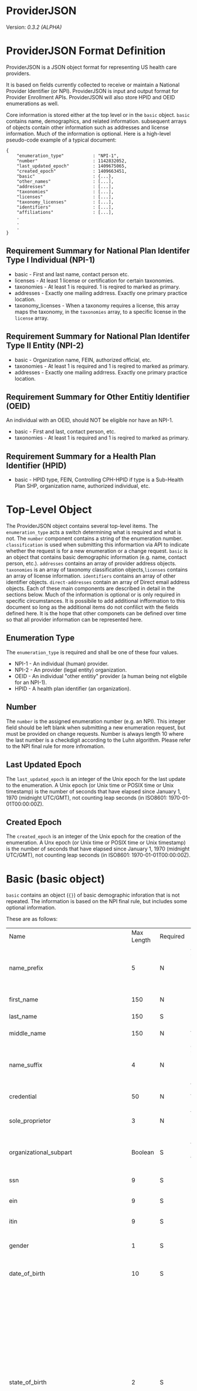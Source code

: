ProviderJSON 
============

Version: _0.3.2 (ALPHA)_

ProviderJSON Format Definition
==============================

ProviderJSON is a JSON object format for representing US health care providers.

It is based on fields currently collected to receive or maintain 
a National Provider Identifier (or NPI). ProviderJSON is input and output format 
for Provider Enrollment APIs. ProviderJSON will also store HPID and OEID enumerations as well.

Core information is stored either at the top level or in the `basic` object. `basic` contains name, demographics, and related information. subsequent arrays of objects contain other information such as addresses and license information. Much of the information is optional.  Here is a high-level pseudo-code example of a typical document:


    {
        "enumeration_type"           : "NPI-1",
        "number"                     : 1142832052,
        "last_updated_epoch"         : 1409675065,
        "created_epoch"              : 1409663451,
        "basic"                      : {...},
        "other_names"                : [...],
        "addresses"                  : [...],
        "taxonomies"                 : [...],
        "licenses"                   : [...],
        "taxonomy_licenses"          : [...],
        "identifiers"                : [...],
        "affiliations"               : [...],
        .
        .
        .
    }


Requirement Summary  for National Plan Identifer Type I Individual (NPI-1)
------------------------------------------------------------------

* basic      - First and last name, contact person etc.
* licenses   - At least 1 license or certification for certain taxonomies.
* taxonomies - At least 1 is required. 1 is reqired to marked as primary.
* addresses  - Exactly one mailing addrress.  Exactly one primary practice location.
* taxonomy_licenses - When a taxonomy requires a license, this array maps the taxonomy, in the `taxonomies` array, to a specific license in the `license` array.

Requirement Summary for National Plan Identifer Type II Entity (NPI-2)
---------------------------------------------------------------


* basic      - Organization name, FEIN, authorized official, etc.
* taxonomies - At least 1 is required and 1 is reqired to marked as primary.
* addresses  - Exactly one mailing addrress.  Exactly one primary practice location.

Requirement Summary  for Other Entitiy Identifier (OEID)
------------------------------------------------

An individual with an OEID, should NOT be eligible nor have an NPI-1.

* basic       - First and last, contact person, etc.
* taxonomies  - At least 1 is required and 1 is reqired to marked as primary.

Requirement Summary for a Health Plan Identifier (HPID)
------------------------------------------------

* basic - HPID type, FEIN, Controlling CPH-HPID if type is a Sub-Health Plan SHP, organization name, authorized individual, etc.





Top-Level Object
================
The ProviderJSON object contains several top-level items.
The `enumeration_type` acts a switch determining what is required and what is
not. The `number` component contains a string of the enumeration number.
`classification` is used when submitting this informartion via API to indicate
whether the request is for a new enumeration or a change request.
`basic` is an object that contains basic demographic information (e.g. name,
contact person, etc.). `addresses` contains an array of provider address objects.
`taxonomies` is an array of taxonomy classification objects,`licenses` contains
an array of license information. `identifiers` contains an array of other
identifier objects. `direct-addresses` contain an array of Direct email address objects.
Each of these main components are described in detail in the sections below.
Much of the information is optional or is only required in specific
circumstances. It is possibile to add additional infformation to this document
so long as the additional items do not confilict with the fields defined here.
It is the hope that other componets can be defined over time so that all provider
information can be represented here.

Enumeration Type
----------------

The `enumeration_type` is required and shall be one of these four values.


* NPI-1 - An individual (human) provider.
* NPI-2 - An provider (legal entity) organization.
* OEID  - An individual "other entitiy" provider (a human being not eligbile for an NPI-1).
* HPID  - A health plan identifier (an organization).


Number
------

The `number` is the assigned enumeration number (e.g. an NPI). This integer
field should be left blank when submitting a new enumeration request, but
must be provided on change requests. Number is always length 10 where 
the  last number is a checkdigit according to the Luhn algorithm. 
Please refer to the NPI final rule for more infromation.


Last Updated Epoch
-------------------

The `last_updated_epoch` is an integer of  the Unix epoch for the last update 
to the enumeration. 
A Unix epoch (or Unix time or POSIX time or Unix timestamp) is the number 
of seconds that have elapsed since January 1, 1970 (midnight UTC/GMT), 
not counting leap seconds (in ISO8601: 1970-01-01T00:00:00Z).


Created Epoch
-------------

The `created_epoch` is an integer of  the Unix epoch for the creation of the enumeration.
A Unx epoch (or Unix time or POSIX time or Unix timestamp) is the number 
of seconds that have elapsed since January 1, 1970 (midnight UTC/GMT), 
not counting leap seconds (in ISO8601: 1970-01-01T00:00:00Z).





Basic (basic object)
====================

`basic` contains an object (`{}`) of basic demographic inforation that is not
repeated.  The information is based on the NPI final rule, but includes some
optional information.

These are as follows:
<table>
 <tr>
  <td>Name</td>
  <td>Max Length</td>
  <td>Required</td>
  <td>Notes</td>
</tr>

  <tr>
   <td>name_prefix</td>
   <td>5</td>
   <td>N</td>
   <td>Choices must be in ['Ms.', 'Mr.', 'Miss', 'Mrs.', 'Dr.', 'Prof.'].
   Required for NPI-1
   </td>
 </tr>

 <tr>
   <td>first_name</td>
   <td>150</td>
   <td>N</td>
   <td>Required for NPI-1</td>
 </tr>


 <tr>
   <td>last_name</td>
   <td>150</td>
   <td>S</td>
   <td>Required for NPI-1</td>
 </tr>


 <tr>
   <td>middle_name</td>
   <td>150</td>
   <td>N</td>
   <td>Applies only to NPI-1.</td>
 </tr>


 <tr>
   <td>name_suffix</td>
   <td>4</td>
   <td>N</td>
   <td>Choices must be in ['Jr.', 'Sr.', 'I', 'II', 'III', 'IV', 'V', 'VI', 'VII',
       'VIII', 'IX', 'X']. Applies only to NPI-1.</td>
 </tr>


 <tr>
   <td>credential</td>
   <td>50</td>
   <td>N</td>
   <td>Applies only to NPI-1.</td>
 </tr>


 <tr>
   <td>sole_proprietor</td>
   <td>3</td>
   <td>N</td>
   <td>Applies only to NPI-1. Choices must be in ['YES', 'NO']. .</td>
 </tr>



 <tr>
   <td>organizational_subpart</td>
   <td>Boolean</td>
   <td>S</td>
   <td>Applies only to NPI-2. Choices are `true` or `false`.</td>
 </tr>


 <tr>
   <td>ssn</td>
   <td>9</td>
   <td>S</td>
   <td>Required for NPI-1 if no itin is provided.</td>
 </tr>


 <tr>
   <td>ein</td>
   <td>9</td>
   <td>S</td>
   <td>Required for NPI-2.</td>
 </tr>


 <tr>
   <td>itin</td>
   <td>9</td>
   <td>S</td>
   <td>Required for NPI-1 if no ssn is provided.</td>
 </tr>


 <tr>
   <td>gender</td>
   <td>1</td>
   <td>S</td>
   <td>Required for NPI-1. Choices must be in ['F', 'M'].</td>
 </tr>


 <tr>
   <td>date_of_birth</td>
   <td>10</td>
   <td>S</td>
   <td>Required for NPI-1. Format must be YYYY-MM-DD.</td>
 </tr>

 <tr>
   <td>state_of_birth</td>
   <td>2</td>
   <td>S</td>
   <td>Required for NPI-1. Choices must be in ['AL', 'AK', 'AZ', 'AR', 'CA', 'CO', 'CT', 'DE', 'DC',
   'FL', 'GA', 'HI', 'ID', 'IL', 'IN', 'IA', 'KS', 'KY', 'LA', 'ME', 'MD', 'MA',
   'MI', 'MN', 'MS', 'MO', 'MT', 'NE', 'NV', 'NH', 'NJ', 'NM', 'NY', 'NC', 'ND',
   'OH', 'OK', 'OR', 'PA', 'RI', 'SC', 'SD', 'TN', 'TX', 'UT', 'VT', 'VA', 'WA',
   'WV', 'WI', 'WY', 'AS', 'FM', 'GU', 'MH', 'MP', 'PR', 'PW', 'VI', 'ZZ']. Use ZZ if born outside the US or US territories.</td>
 </tr>


 <tr>
   <td>country_of_birth</td>
   <td>2</td>
   <td>S</td>
   <td>Applies only to NPI-1. Choices must be in ['AF', 'AX', 'AL', 'DZ', 'AS', 'AD', 'AO', 'AI', 'AQ',
   'AG', 'AR', 'AM', 'AW', 'AU', 'AT', 'AZ', 'BS', 'BH', 'BD', 'BB', 'BY', 'BE',
   'BZ', 'BJ', 'BM', 'BT', 'BO', 'BQ', 'BA', 'BW', 'BV', 'BR', 'IO', 'BN', 'BG',
   'BF', 'BI', 'KH', 'CM', 'CA', 'CV', 'KY', 'CF', 'TD', 'CL', 'CN', 'CX', 'CC',
   'CO', 'KM', 'CG', 'CD', 'CK', 'CR', 'CI', 'HR', 'CU', 'CW', 'CY', 'CZ', 'DK',
   'DJ', 'DM', 'DO', 'EC', 'EG', 'SV', 'GQ', 'ER', 'EE', 'ET', 'FK', 'FO', 'FJ',
   'FI', 'FR', 'GF', 'PF', 'TF', 'GA', 'GM', 'GE', 'DE', 'GH', 'GI', 'GR', 'GL',
   'GD', 'GP', 'GU', 'GT', 'GG', 'GN', 'GW', 'GY', 'HT', 'HM', 'VA', 'HN', 'HK',
   'HU', 'IS', 'IN', 'ID', 'IR', 'IQ', 'IE', 'IM', 'IL', 'IT', 'JM', 'JP', 'JE',
 'JO', 'KZ', 'KE', 'KI', 'KP', 'KR', 'KW', 'KG', 'LA', 'LV', 'LB', 'LS', 'LR',
 'LY', 'LI', 'LT', 'LU', 'MO', 'MK', 'MG', 'MW', 'MY', 'MV', 'ML', 'MT', 'MH',
 'MQ', 'MR', 'MU', 'YT', 'MX', 'FM', 'MD', 'MC', 'MN', 'ME', 'MS', 'MA', 'MZ',
 'MM', 'NA', 'NR', 'NP', 'NL', 'NC', 'NZ', 'NI', 'NE', 'NG', 'NU', 'NF', 'MP',
 'NO', 'OM', 'PK', 'PW', 'PS', 'PA', 'PG', 'PY', 'PE', 'PH', 'PN', 'PL', 'PT',
 'PR', 'QA', 'RE', 'RO', 'RU', 'RW', 'BL', 'SH', 'KN', 'LC', 'MF', 'PM', 'VC',
 'WS', 'SM', 'ST', 'SA', 'SN', 'RS', 'SC', 'SL', 'SG', 'SX', 'SK', 'SI', 'SB',
 'SO', 'ZA', 'GS', 'SS', 'ES', 'LK', 'SD', 'SR', 'SJ', 'SZ', 'SE', 'CH', 'SY',
 'TW', 'TJ', 'TZ', 'TH', 'TL', 'TG', 'TK', 'TO', 'TT', 'TN', 'TR', 'TM', 'TC',
 'TV', 'UG', 'UA', 'AE', 'GB', 'US', 'UM', 'UY', 'UZ', 'VU', 'VE', 'VN', 'VG',
 'VI', 'WF', 'EH', 'YE', 'ZM', 'ZW'].</td>
 </tr>



 <tr>
   <td>initial_enumeration_date</td>
   <td>10</td>
   <td>N</td>
   <td>Must be in YYYY-MM-DD format. This value is system generated. Value is
   same as enumeration_date unless record has been deactivated and reactivated.</td>
 </tr>


 <tr>
   <td>enumeration_date</td>
   <td>10</td>
   <td>N</td>
   <td>Must be in YYYY-MM-DD format. This value is system generated.</td>
 </tr>


 <tr>
   <td>last_updated</td>
   <td>10</td>
   <td>N</td>
   <td>Must be in YYYY-MM-DD format. This value is system generated.</td>
 </tr>


 <tr>
   <td>date_of_death</td>
   <td>10</td>
   <td>N</td>
   <td>Date of death. System generated from SSA. Must be in YYYY-MM-DD format.</td>
 </tr>


<tr>
   <td>reactivation_date</td>
   <td>10</td>
   <td>N</td>
   <td>Date of reactivation. Must be in YYYY-MM-DD format.</td>
 </tr>


 <tr>
   <td>mode</td>
   <td>1</td>
   <td>N</td>
   <td> System generated. Choices must be in ['(W)eb', '(P)aper', '(E)FI',  '(A)PI']. Should always be 'A' when using the API and 'W' when using the web interface.
   </td>
 </tr>


 <tr>
   <td>status</td>
   <td>1</td>
   <td>N</td>
   <td>Choices must be in ['E(diting)', 'P(ending)', '(A)ctive', '(D)eactive', '(R)evoked']. System generated.</td>
 </tr>


 <tr>
   <td>contact_method</td>
   <td>1</td>
   <td>N</td>
   <td>Defaults to email. Choices must be in ['(E)mail', '(M)ail'].</td>
 </tr>


 <tr>
   <td>deactivated_details</td>
   <td>1000</td>
   <td>N</td>
   <td>Optional details concering deactivation. Deacesed etc. This information is for the Enuemrator only.</td>
 </tr>


 <tr>
   <td>deactivation_date</td>
   <td>10</td>
   <td>N</td>
   <td>Deactivation Date. System generated. Format must be YYYY-MM-DD.</td>
 </tr>


 <tr>
   <td>deactivation_reason_code</td>
   <td>2</td>
   <td>N</td>
   <td>Choices must be in ['', 'DT', 'DB', 'FR', 'OT']. System generated.</td>
 </tr>


 <tr>
   <td>deactivation_note</td>
   <td>1024</td>
   <td>N</td>
   <td>Optional deactivation note.  This information is for the Enuemrator only.</td>
 </tr>


 <tr>
   <td>deceased_notes</td>
   <td>1000</td>
   <td>N</td>
   <td>Optional deceased notes. This information is for the Enuemrator only.</td>
 </tr>



 <tr>
   <td>parent_organization_ein</td>
   <td>9</td>
   <td>S</td>
   <td>A parent organization tax id. Applies only to NPI-2. Required when subpart is true.</td>
 </tr>


 <tr>
   <td>parent_organization_legal_business_name</td>
   <td>300</td>
   <td>S</td>
   <td>Applies only to NPI-2. A parent organization's legal business name. Required when subpart is true.</td>
 </tr>


 <tr>
   <td>reactivation_note</td>
   <td>1024</td>
   <td>N</td>
   <td>Note on reactivation</td>
 </tr>


 <tr>
   <td>comments</td>
   <td>1024</td>
   <td>N</td>
   <td>Used only by the enuemerator and cannot be submitted or returned in API results./td>
 </tr>


 <tr>
   <td>authorized_official_credential</td>
   <td>20</td>
   <td>N</td>
   <td>Applies only to NPI-2.</td>
 </tr>


 <tr>
   <td>authorized_official_email</td>
   <td>75</td>
   <td>N</td>
   <td>Applies only to NPI-2.</td>
 </tr>


 <tr>
   <td>authorized_official_first_name</td>
   <td>150</td>
   <td>S</td>
   <td>Required for NPI-2.</td>
 </tr>


 <tr>
   <td>authorized_official_last_name</td>
   <td>150</td>
   <td>S</td>
   <td>Required for NPI-2.</td>
 </tr>


 <tr>
   <td>authorized_official_middle_name</td>
   <td>150</td>
   <td>N</td>
   <td>Applies only to NPI-2.</td>
 </tr>


 <tr>
   <td>authorized_official_prefix</td>
   <td>10</td>
   <td>N</td>
   <td>Choices must be in ['Ms.', 'Mr.', 'Miss', 'Mrs.', 'Dr.', 'Prof.'].
   Applies only to NPI-2.</td>
 </tr>


 <tr>
   <td>authorized_official_suffix</td>
   <td>4</td>
   <td>N</td>
   <td>Choices must be in ['Jr.', 'Sr.', 'I', 'II', 'III', 'IV', 'V', 'VI',
   'VII', 'VIII', 'IX', 'X']. Applies only to NPI-2.</td>
 </tr>

 <tr>
   <td>authorized_official_telephone_number</td>
   <td>10</td>
   <td>S</td>
   <td>Required for NPI-2 only.</td>
 </tr>


 <tr>
   <td>authorized_official_telephone_extension</td>
   <td>10</td>
   <td>N</td>
   <td>Applies for NPI-2 only.</td>
 </tr>


 <tr>
   <td>authorized_official_title_or_position</td>
   <td>150</td>
   <td>S</td>
   <td>Required for NPI-2.</td>
 </tr>


 <tr>
   <td>contact_person_credential</td>
   <td>20</td>
   <td>N</td>
   <td>Optional</td>
 </tr>


 <tr>
   <td>contact_person_email</td>
   <td>75</td>
   <td>Y</td>
   <td>Required if the person has an email.</td>
 </tr>

 <tr>
   <td>contact_person_prefix</td>
   <td>5</td>
   <td>N</td>
   <td>Choices must be in ['Ms.', 'Mr.', 'Miss', 'Mrs.', 'Dr.', 'Prof.'].
   Applies only to NPI-1.</td>
 </tr>

 <tr>
   <td>contact_person_first_name</td>
   <td>150</td>
   <td>Y</td>
   <td>Required for NPI-1.</td>
 </tr>

 <tr>
   <td>contact_person_last_name</td>
   <td>150</td>
   <td>Y</td>
   <td>Required.</td>
 </tr>


 <tr>
   <td>contact_person_middle_name</td>
   <td>150</td>
   <td>Y</td>
   <td>Applies only to NPI-1.</td>
 </tr>


 <tr>
   <td>contact_person_suffix</td>
   <td>4</td>
   <td>N</td>
   <td>Choices must be in ['Jr.', 'Sr.', 'I', 'II', 'III', 'IV', 'V', 'VI',
   'VII', 'VIII', 'IX', 'X'].
   Applies only to NPI-1.</td>
 </tr>


 <tr>
   <td>contact_person_telephone_number</td>
   <td>20</td>
   <td>Y</td>
   <td>Required for NPI-1 and NPI-2 if the contact person has a telephone number.
   </td>
 </tr>

 
 <tr>
   <td>contact_person_telephone_extension</td>
   <td>10</td>
   <td>N</td>
   <td></td>
 </tr>


 <tr>
   <td>contact_person_title_or_position</td>
   <td>150</td>
   <td>Y</td>
   <td></td>
 </tr>


 <tr>
   <td>website</td>
   <td>200</td>
   <td>N</td>
   <td>A website url.</td>
 </tr>


 <tr>
   <td>facebook_handle</td>
   <td>100</td>
   <td>N</td>
   <td>A facebook handle.</td>
 </tr>


 <tr>
   <td>twitter_handle</td>
   <td>100</td>
   <td>A twitter handle</td>
   <td>A twitter handle</td>
 </tr>


 <tr>
   <td>public_email</td>
   <td>75</td>
   <td>N</td>
   <td></td>
 </tr>


 <tr>
   <td>gravatar_email</td>
   <td>200</td>
   <td>N</td>
   <td>a gravatar email for displaying an avatar with a profile.</td>
 </tr>


 <tr>
   <td>driving_directions</td>
   <td>256</td>
   <td>N</td>
   <td></td>
 </tr>


 <tr>
   <td>bio_headline</td>
   <td>255</td>
   <td>N</td>
   <td></td>
 </tr>

  <td>hpid_type</td>
  <td>17</td>
  <td>S</td>
  <td>
   Required where enumeration_type is HPID. Type must be in [CHP, SHP-COMPANY, SHP-ISSUER, SHP-PRODUCT, SHP-LINE-BUSINESS, SHP-OTHER]

  </td>



</table>


Other Names (other_names)
=========================
<table>
 <tr>
  <td>Name</td>
  <td>Max Length</td>
  <td>Required</td>
  <td>Notes</td>
</tr>

<tr>
  <td>Type</td>
  <td>35</td>
  <td>N</td>
  <td>System generated from "code" for readability.</td>
</tr>

<tr>
  <td>code</td>
  <td>1</td>
  <td>Y</td>
  <td> Determines the type of other_name. Values must be in
  	("","Blank"),
    ("1","Former Name"),
    ("2","Professional Name"),
    ("3","Doing Business As"),
    ("4","Former Legal Business Name"),
    ("5","Other Name").<br>
    Codes "1" and "2"refer only to NPI-1. <br>
    4 refers only to NPI-2.<br>
    3 refers to NPI-1 where sole_proprietor=true and NPI-2.<br>
    Blank ("") is not accepted in the API, but may be
    encountered in legacy data.
                        </td>
</tr>

<tr>
  <td>prefix</td>
  <td>5</td>
  <td>N</td>
  <td>Applies only to NPI-1. Must be in ['Ms.'Mr.','Miss','Mrs.','Dr.','Prof.']</td>
</tr>

<tr>
  <td>suffix</td>
  <td>4</td>
  <td>N</td>
  <td>Applies only to NPI-1. Must be in ['Jr.','Sr.','I','II', 'III','IV','V','VI','VII','VIII','IX','X']</td>
</tr>

<tr>
  <td>credential</td>
  <td>50</td>
  <td>N</td>
  <td>Refersonly to NPI-1.</td>
</tr>

<tr>
  <td>othertype</td>
  <td>50</td>
  <td>S</td>
  <td>Required when code=5 (Other).</td>
</tr>

<tr>
  <td>organization_name</td>
  <td>150</td>
  <td>S</td>
  <td>Required for NPI-2.</td>
</tr>

<tr>
  <td>first_name</td>
  <td>150</td>
  <td>S</td>
  <td>Required for NPI-1 when code is 1 or 2.</td>
</tr>

<tr>
  <td>last_name</td>
  <td>150</td>
  <td>S</td>
  <td>Required for NPI-1 when code is 1 or 2.</td>
</tr>

<tr>
  <td>middle_name</td>
  <td>150</td>
  <td>N</td>
  <td>Applies only to NPI-1 and when code is 1 or 2.</td>
</tr>


</table>


Addresses (addresses)
=====================

<table>
 <tr>
  <td>Name</td>
  <td>Max Length</td>
  <td>Required</td>
  <td>Notes</td>
</tr>


		<tr>
          <td>address_purpose</td>
          <td>20</td>
          <td>Y</td>
          <td>Choices must be in ['LOCATION', 'MAILING', 'MEDREC-STORAGE', '1099',
          'REVALIDATION', 'ADDITIONAL-LOCATION', 'REMITTANCE', 'ADDITIONAL-DOCUMENATION-REQUESTS']</td>
		</tr>


        <tr>
          <td>address_type</td>
          <td>12</td>
          <td>Y</td>
          <td>Choices must be in ['DOM', 'FGN', 'MIL']</td>
        </tr>

          <tr>
          <td>override_address_standardization</td>
          <td>Boolean</td>
          <td>N</td>
          <td>Instructs the API that the submitter is attesting to the 
          address' correctness despite it does not match the address standardization.</td>
        </tr>

         <tr>
          <td>accept_address_standardization</td>
          <td>Boolean</td>
          <td>N</td>
          <td>Instructs the API replace the submitted address with the standardized address.              Use this feature with caution. Use the APIs validate feature to see the                        standardized address as a "dry run" before setting this flag.</td>
        </tr>


        <tr>
          <td>address_1</td>
          <td>200</td>
          <td>Y</td>
          <td>First line of the address</td>
        </tr>


        <tr>
          <td>address_2</td>
          <td>200</td>
          <td>N</td>
          <td>Second line of an address.  Suite number apartment number etc.</td>
        </tr>


        <tr>
          <td>city</td>
          <td>200</td>
          <td>Y</td>
          <td>City</td>
        </tr>

        <tr>
          <td>zip</td>
          <td>10</td>
          <td>S</td>
          <td>Required for a domestic address. Format XXXXX-XXXX</td>
        </tr>

        <tr>
          <td>country_code</td>
          <td>2</td>
          <td>S</td>
          <td>Required if foreign address. Assumed US if not provided. Choices must be in ['AF', 'AX', 'AL', 'DZ', 'AS', 'AD', 'AO', 'AI',
          'AQ', 'AG', 'AR', 'AM', 'AW', 'AU', 'AT', 'AZ', 'BS', 'BH', 'BD', 'BB',
          'BY', 'BE', 'BZ', 'BJ', 'BM', 'BT', 'BO', 'BQ', 'BA', 'BW', 'BV', 'BR',
          'IO', 'BN', 'BG', 'BF', 'BI', 'KH', 'CM', 'CA', 'CV', 'KY', 'CF', 'TD',
          'CL', 'CN', 'CX', 'CC', 'CO', 'KM', 'CG', 'CD', 'CK', 'CR', 'CI', 'HR',
          'CU', 'CW', 'CY', 'CZ', 'DK', 'DJ', 'DM', 'DO', 'EC', 'EG', 'SV', 'GQ',
          'ER', 'EE', 'ET', 'FK', 'FO', 'FJ', 'FI', 'FR', 'GF', 'PF', 'TF', 'GA',
          'GM', 'GE', 'DE', 'GH', 'GI', 'GR', 'GL', 'GD', 'GP', 'GU', 'GT', 'GG',
          'GN', 'GW', 'GY', 'HT', 'HM', 'VA', 'HN', 'HK', 'HU', 'IS', 'IN', 'ID',
          'IR', 'IQ', 'IE', 'IM', 'IL', 'IT', 'JM', 'JP', 'JE', 'JO', 'KZ', 'KE',
          'KI', 'KP', 'KR', 'KW', 'KG', 'LA', 'LV', 'LB', 'LS', 'LR', 'LY', 'LI',
          'LT', 'LU', 'MO', 'MK', 'MG', 'MW', 'MY', 'MV', 'ML', 'MT', 'MH', 'MQ',
          'MR', 'MU', 'YT', 'MX', 'FM', 'MD', 'MC', 'MN', 'ME', 'MS', 'MA', 'MZ',
          'MM', 'NA', 'NR', 'NP', 'NL', 'NC', 'NZ', 'NI', 'NE', 'NG', 'NU', 'NF',
          'MP', 'NO', 'OM', 'PK', 'PW', 'PS', 'PA', 'PG', 'PY', 'PE', 'PH', 'PN',
          'PL', 'PT', 'PR', 'QA', 'RE', 'RO', 'RU', 'RW', 'BL', 'SH', 'KN', 'LC',
          'MF', 'PM', 'VC', 'WS', 'SM', 'ST', 'SA', 'SN', 'RS', 'SC', 'SL', 'SG',
          'SX', 'SK', 'SI', 'SB', 'SO', 'ZA', 'GS', 'SS', 'ES', 'LK', 'SD', 'SR',
          'SJ', 'SZ', 'SE', 'CH', 'SY', 'TW', 'TJ', 'TZ', 'TH', 'TL', 'TG', 'TK',
          'TO', 'TT', 'TN', 'TR', 'TM', 'TC', 'TV', 'UG', 'UA', 'AE', 'GB', 'US',
          'UM', 'UY', 'UZ', 'VU', 'VE', 'VN', 'VG', 'VI', 'WF', 'EH', 'YE', 'ZM',
          'ZW']</td>
        </tr>


        <tr>
          <td>driving_details</td>
          <td>15</td>
          <td>N</td>
          <td>Optional infomation to help people find the location</td>
        </tr>

        <tr>
          <td>foreign_fax_number</td>
          <td>20</td>
          <td>N</td>
          <td>Foreign fax number</td>
        </tr>

        <tr>
          <td>foreign_postal</td>
          <td>12</td>
          <td>S</td>
          <td>Required if a foreign address</td>
        </tr>

        <tr>
          <td>foreign_state</td>
          <td>2</td>
          <td>S</td>
          <td>Required if country_code is not "US"</td>
        </tr>

        <tr>
          <td>foreign_telephone_number</td>
          <td>20</td>
          <td>S</td>
          <td>Required if country_code is not "US</td>
        </tr>

        <tr>
          <td>hours_of_operation</td>
          <td>255</td>
          <td>N</td>
          <td>Hours of operation for this location.</td>
        </tr>

        <tr>
          <td>lat</td>
          <td>20</td>
          <td>N</td>
          <td>Optional latitude</td>
        </tr>


        <tr>
          <td>long</td>
          <td>20</td>
          <td>N</td>
          <td>Optional longitude</td>
        </tr>


        <tr>
          <td>telephone_number_extension</td>
          <td>10</td>
          <td>S</td>
          <td>Required if an extension exists to reach the location </td>
        </tr>


        <tr>
          <td>us_fax_number</td>
          <td>12</td>
          <td>N</td>
          <td>Format xxx-xxx-xxxx</td>
        </tr>

        <tr>
          <td>us_telephone_number</td>
          <td>10</td>
          <td>S</td>
          <td>Reuired for domestic addresses. format xxx-xxx-xxxx</td>
        </tr>

</table>


Taxonomies (taxonomies)
=======================

Note that some taxonomy codes require a license.  Additionally some taxonomies are
for individuals while others are for organizations.  This information can be found
in the `taxonomy-license-crosswalk.csv` file within this repository.

<table>

<tr>
  <td>Name</td>
  <td>Max Length</td>
  <td>Required</td>
  <td>Notes</td>
</tr>


<tr>
  <td>code</td>
  <td>50</td>
  <td>Y</td>
  <td>Choices for codes found at http://www.wpc-edi.com/taxonomy
</td>
</tr>


<tr>
  <td>primary</td>
  <td>Boolean</td>
  <td>Y</td>
  <td>`true` if this is the primary taxonomy and `false` otherwise.
  Only one taxonomy code in the array can be flagged with primary=true.
</td>
</tr>


</table>


Licenses (licenses)
===================

<table>

<tr>
  <td>Name</td>
  <td>Max Length</td>
  <td>Required</td>
  <td>Notes</td>
</tr>


<tr>
  <td>number</td>
  <td>50</td>
  <td>Y</td>
  <td>The unique number or identifier given to the license provided by
  the issuing organization. Required if codified version not given</td>
</tr>

<tr>
  <td>type</td>
  <td>3</td>
  <td>Y</td>
  <td>The license type according to https://github.com/HHSIDEAlab/mlvs/blob/master/docs/USProviderLicenseTypesFeb2014.csv</td>
</tr>


<tr>
  <td>state</td>
  <td>2</td>
  <td>Y</td>
  <td>State according to ISO 3166-2:US.</td>
</tr>


<tr>
  <td>status</td>
  <td>2</td>
  <td>Y</td>
  <td>Defaults to UNKNOWN for bringing lagacy data forward. If suplied, the value must be in ["UNKNOWN","ACTIVE","ACTIVE_WITH_RESTRICTIONS", "EXPIRED", "REVOKED", "DECEASED"].     </td>
</tr>


</table>


Taxonomy Licenses (taxonomy_licenses)
=====================================

The `taxonomy_licenses` arrary is designed to associate taxonomy codes with specific licenses within the provider document.

<table>

<tr>
  <td>Name</td>
  <td>Max Length</td>
  <td>Required</td>
  <td>Notes</td>
</tr>

<tr>
  <td>taxonomy_code</td>
  <td>20</td>
  <td>Y</td>
  <td>A taxonomy code that must be present in the `taxonomies` array of the same document.</td>
</tr>


<tr>
  <td>license_code</td>
  <td>75</td>
  <td>Y</td>
  <td>A license code that must be present in the `licenses` array of the same document.
  The license code must be in the format [STATE]-[PROVIDER_TYPE]-[LICENSE_NUMBER].</td>
</tr>



</table>







Identifiers (identifiers)
=========================

<table>

<tr>
  <td>Name</td>
  <td>Max Length</td>
  <td>Required</td>
  <td>Notes</td>
</tr>

<tr>
  <td>identifier</td>
  <td>20</td>
  <td>Y</td>
  <td>The number or code issued by the issuing body. </td>
</tr>


<tr>
  <td>code</td>
  <td>2</td>
  <td>Y</td>
  <td>Identifer Type code.  Accetable values are ("", "Blank"),("01", "Other"),("02","Medicare UPIN"),
    ("04","Medicare ID Type Unspecified"),("05", "Medicaid"),
    ("06", "Medicare OSCAR/certification"), ("07", "Medicare NSC"),
    ("08", "MEDICARE PIN")</td>
</tr>

<tr>
  <td>state</td>
  <td>2</td>
  <td>Y</td>
  <td>State according to ISO 3166-2:US.</td>
</tr>

<tr>
  <td>issuer</td>
  <td>150</td>
  <td>Y</td>
  <td>The name of the issuing body.</td>
</tr>


</table>

Affiliations (affiliations)
==========================

The affiliations array is the mean wy whicy Direct addresses, endpoints, and network affiliations are expressed.  Below is simple example of a Direct addresss:

	{
    "enumeration_type": "NPI-1",
    "number":           "1111111111",
    "basic": {
             "first_name": "James",
             "last_name": "Kirk",
             .
             .
             },
    .
    .
    "affiliations":[
            {
            "purpose_type":            "HEALTH-INFORMATION-EXCHANGE",
            "affiliation_data_type":   "NPI-2",
            "affiliation_id":          "12334567890",
            "endpoint_data_type":      "DIRECT-EMAIL-ADDRESS",
            "endpoint":                "jtkirk@direct.example.com"
            }
     ]
     }

In this example, James Kirk with an NPI 111111111, has one Direct address from the 
Organization with the NPI-2 of 12334567890.


See <a href= https://github.com/HHSIDEAlab/pjson/blob/master/affiliationas.md>affiliations.md</a> for the full definition.




Quick Installation of Reference Implementation
==============================================

A validation library(Python) and command line tool for validating ProviderJSON
is has moved to the `provider-data-tools`  repository https://github.com/hhsidealab/provider-data-tools.  The easiest way to install it is using `pip`.
Open a terminal window and type:


    sudo pip install pdt


Test it using the command line tool on Unixlike systems:


    validate-pjson sample.json


On Windows it will be something like:


    python c:\Python27\Scrips\validate-pjson sample.json


This will return a JSON object with arrays of errors and warnings. A clean record would
look like this.

    {
        "errors": [],
        "warnings": []
    }



You can also use it in you own code like so:


    python
    >>> from pdt.pjson.validate_pjson import validate_pjson
    >>> validate_pjson('{"number": "12345"}')
    >>> {'errors': ['The JSON object does not contain an enumeration_type.'], 'warnings': []}
    >>>
